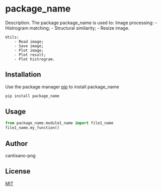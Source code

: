 # package_name

Description. 
The package package_name is used to:
	Image processing:
		- Histrogram matching;
		- Structural similarity;
		- Resize image.

	Utils:
		- Read image;
		- Save image;
		- Plot image;
		- Plot result;
		- Plot histrogram.


## Installation

Use the package manager [pip](https://pip.pypa.io/en/stable/) to install package_name

```bash
pip install package_name
```

## Usage

```python
from package_name.module1_name import file1_name
file1_name.my_function()
```

## Author
cantisano-png

## License
[MIT](https://choosealicense.com/licenses/mit/)